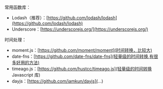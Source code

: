 
常用函数库：
- Lodash（推荐）：[https://github.com/lodash/lodash](https://github.com/lodash/lodash)
- Underscore：[https://underscorejs.org/](https://underscorejs.org/)


时间处理：
- moment.js：[https://github.com/moment/moment](时间转换，比较大)
- date-fns：[https://github.com/date-fns/date-fns](轻量级的时间转换,有很多好用的方法)
- timeago.js：[https://github.com/hustcc/timeago.js](轻量级的时间转换 Javascript 库)
- dayjs：[https://github.com/iamkun/dayjs](...)
